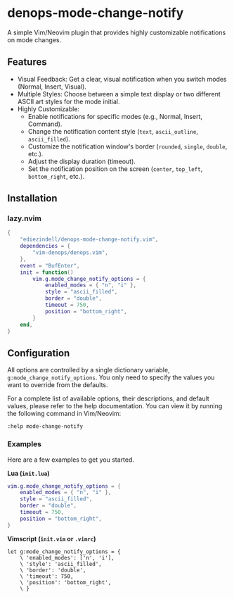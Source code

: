 # denops-mode-change-notify

A simple Vim/Neovim plugin that provides highly customizable notifications on mode changes.

## Features

- Visual Feedback: Get a clear, visual notification when you switch modes (Normal, Insert, Visual).
- Multiple Styles: Choose between a simple text display or two different ASCII art styles for the mode initial.
- Highly Customizable:
  - Enable notifications for specific modes (e.g., Normal, Insert, Command).
  - Change the notification content style (`text`, `ascii_outline`, `ascii_filled`).
  - Customize the notification window's border (`rounded`, `single`, `double`, etc.).
  - Adjust the display duration (timeout).
  - Set the notification position on the screen (`center`, `top_left`, `bottom_right`, etc.).

## Installation

### lazy.nvim

```lua
{
    "ediezindell/denops-mode-change-notify.vim",
    dependencies = {
        "vim-denops/denops.vim",
    },
    event = "BufEnter",
    init = function()
        vim.g.mode_change_notify_options = {
            enabled_modes = { "n", "i" },
            style = "ascii_filled",
            border = "double",
            timeout = 750,
            position = "bottom_right",
        }
    end,
}
```

## Configuration

All options are controlled by a single dictionary variable, `g:mode_change_notify_options`. You only need to specify the values you want to override from the defaults.

For a complete list of available options, their descriptions, and default values, please refer to the help documentation. You can view it by running the following command in Vim/Neovim:

```vim
:help mode-change-notify
```

### Examples

Here are a few examples to get you started.

**Lua (`init.lua`)**

```lua
vim.g.mode_change_notify_options = {
    enabled_modes = { "n", "i" },
    style = "ascii_filled",
    border = "double",
    timeout = 750,
    position = "bottom_right",
}
```

**Vimscript (`init.vim` or `.vimrc`)**

```vim
let g:mode_change_notify_options = {
    \ 'enabled_modes': ['n', 'i'],
    \ 'style': 'ascii_filled',
    \ 'border': 'double',
    \ 'timeout': 750,
    \ 'position': 'bottom_right',
    \ }
```
